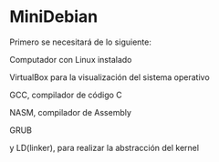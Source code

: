 # MiniDebian
Primero se necesitará de lo siguiente:

Computador con Linux instalado

VirtualBox para la visualización del sistema operativo

GCC, compilador de código C

NASM, compilador de Assembly

GRUB

y LD(linker), para realizar la abstracción del kernel
